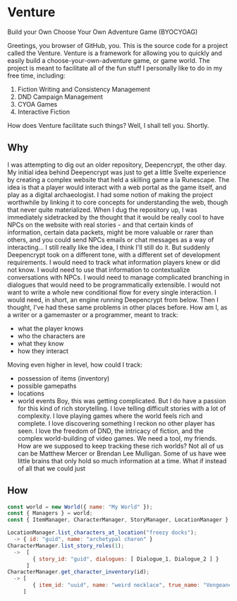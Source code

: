 # Venture 
Build your Own Choose Your Own Adventure Game (BYOCYOAG) 

Greetings, you browser of GitHub, you. This is the source code for a project called the Venture. Venture is a framework for allowing you to quickly and easily build a choose-your-own-adventure game, or game world. The project is meant to facilitate all of the fun stuff I personally like to do in my free time, including: 

1. Fiction Writing and Consistency Management
2. DND Campaign Management
3. CYOA Games 
4. Interactive Fiction 

How does Venture facilitate such things? Well, I shall tell you. Shortly. 
## Why
I was attempting to dig out an older repository, Deepencrypt, the other day. My initial idea behind Deepencrypt was just to get a little Svelte experience by creating a complex website that held a skilling game a la Runescape. The idea is that a player would interact with a web portal as the game itself, and play as a digital archaeologist. I had some notion of making the project worthwhile by linking it to core concepts for understanding the web, though that never quite materialized. 
When I dug the repository up, I was immediately sidetracked by the thought that it would be really cool to have NPCs on the website with real stories - and that certain kinds of information, certain data packets, might be more valuable or rarer than others, and you could send NPCs emails or chat messages as a way of interacting... I still really like the idea, I think I'll still do it. But suddenly Deepencrypt took on a different tone, with a different set of development requirements. 
I would need to track what information players knew or did not know. I would need to use that information to contextualize conversations with NPCs. I would need to manage complicated branching in dialogues that would need to be programmatically extensible. I would not want to write a whole new conditional flow for every single interaction. I would need, in short, an engine running Deepencrypt from below. 
Then I thought, I've had these same problems in other places before. How am I, as a writer or a gamemaster or a programmer, meant to track: 
- what the player knows 
- who the characters are 
- what they know
- how they interact

Moving even higher in level, how could I track: 
- possession of items (inventory) 
- possible gamepaths
- locations
- world events 
Boy, this was getting complicated. But I do have a passion for this kind of rich storytelling. I love telling difficult stories with a lot of complexity. I love playing games where the world feels rich and complete. I love discovering something I reckon no other player has seen. I love the freedom of DND, the intricacy of fiction, and the complex world-building of video games. 
We need a tool, my friends. How are we supposed to keep tracking these rich worlds? Not all of us can be Matthew Mercer or Brendan Lee Mulligan. Some of us have wee little brains that only hold so much information at a time. What if instead of all that we could just 
## How
```javascript
const world = new World({ name: "My World" }); 
const { Managers } = world;
const { ItemManager, CharacterManager, StoryManager, LocationManager } = world; 

LocationManager.list_characters_at_location("freezy docks"); 
  -> { id: "guid", name: "archetypal charon" }
CharacterManager.list_story_roles(1);
  ->  [
        { story_id: "guid", dialogues: [ Dialogue_1, Dialogue_2 ] }  
      ]
CharacterManager.get_character_inventory(id); 
  -> [
        { item_id: "uuid", name: "weird necklace", true_name: "Vengeance of the Chthonic Gods" }
     ]
```
